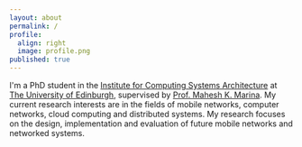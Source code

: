 ```yaml
---
layout: about
permalink: /
profile:
  align: right
  image: profile.png
published: true
---
```


I'm a PhD student in the [Institute for Computing Systems Architecture](https://web.inf.ed.ac.uk/icsa) at [The University of Edinburgh](https://www.ed.ac.uk/), supervised by [Prof. Mahesh K. Marina](https://homepages.inf.ed.ac.uk/mmarina/). My current research interests are in the fields of mobile networks, computer networks, cloud computing and distributed systems. My research focuses on the design, implementation and evaluation of future mobile networks and networked systems. 

